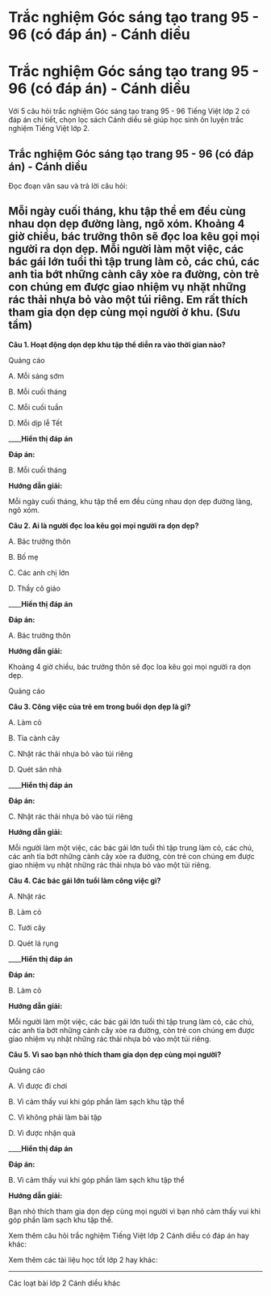 # Trắc nghiệm Góc sáng tạo trang 95 - 96 (có đáp án) - Cánh diều

# Trắc nghiệm Góc sáng tạo trang 95 - 96 (có đáp án) - Cánh diều

Với 5 câu hỏi trắc nghiệm Góc sáng tạo trang 95 - 96 Tiếng Việt lớp 2 có đáp án chi tiết, chọn lọc sách Cánh diều sẽ giúp học sinh ôn luyện trắc nghiệm Tiếng Việt lớp 2.

## Trắc nghiệm Góc sáng tạo trang 95 - 96 (có đáp án) - Cánh diều

Đọc đoạn văn sau và trả lời câu hỏi: 

Mỗi ngày cuối tháng, khu tập thể em đều cùng nhau dọn dẹp đường làng, ngõ xóm. Khoảng 4 giờ chiều, bác trưởng thôn sẽ đọc loa kêu gọi mọi người ra dọn dẹp. Mỗi người làm một việc, các bác gái lớn tuổi thì tập trung làm cỏ, các chú, các anh tỉa bớt những cành cây xòe ra đường, còn trẻ con chúng em được giao nhiệm vụ nhặt những rác thải nhựa bỏ vào một túi riêng. Em rất thích tham gia dọn dẹp cùng mọi người ở khu. (Sưu tầm)  
---  
  
**Câu 1. Hoạt động dọn dẹp khu tập thể diễn ra vào thời gian nào?**

Quảng cáo

A. Mỗi sáng sớm

B. Mỗi cuối tháng

C. Mỗi cuối tuần

D. Mỗi dịp lễ Tết

____**Hiển thị đáp án**

**Đáp án:**

B. Mỗi cuối tháng

**Hướng dẫn giải:**

Mỗi ngày cuối tháng, khu tập thể em đều cùng nhau dọn dẹp đường làng, ngõ xóm. 

**Câu 2. Ai là người đọc loa kêu gọi mọi người ra dọn dẹp?**

A. Bác trưởng thôn

B. Bố mẹ

C. Các anh chị lớn

D. Thầy cô giáo

____**Hiển thị đáp án**

**Đáp án:**

A. Bác trưởng thôn

**Hướng dẫn giải:**

Khoảng 4 giờ chiều, bác trưởng thôn sẽ đọc loa kêu gọi mọi người ra dọn dẹp.

Quảng cáo

**Câu 3. Công việc của trẻ em trong buổi dọn dẹp là gì?**

A. Làm cỏ

B. Tỉa cành cây

C. Nhặt rác thải nhựa bỏ vào túi riêng

D. Quét sân nhà

____**Hiển thị đáp án**

**Đáp án:**

C. Nhặt rác thải nhựa bỏ vào túi riêng

**Hướng dẫn giải:**

Mỗi người làm một việc, các bác gái lớn tuổi thì tập trung làm cỏ, các chú, các anh tỉa bớt những cành cây xòe ra đường, còn trẻ con chúng em được giao nhiệm vụ nhặt những rác thải nhựa bỏ vào một túi riêng.

**Câu 4. Các bác gái lớn tuổi làm công việc gì?**

A. Nhặt rác

B. Làm cỏ

C. Tưới cây

D. Quét lá rụng

____**Hiển thị đáp án**

**Đáp án:**

B. Làm cỏ

**Hướng dẫn giải:**

Mỗi người làm một việc, các bác gái lớn tuổi thì tập trung làm cỏ, các chú, các anh tỉa bớt những cành cây xòe ra đường, còn trẻ con chúng em được giao nhiệm vụ nhặt những rác thải nhựa bỏ vào một túi riêng.

**Câu 5. Vì sao bạn nhỏ thích tham gia dọn dẹp cùng mọi người?**

Quảng cáo

A. Vì được đi chơi

B. Vì cảm thấy vui khi góp phần làm sạch khu tập thể

C. Vì không phải làm bài tập

D. Vì được nhận quà

____**Hiển thị đáp án**

**Đáp án:**

B. Vì cảm thấy vui khi góp phần làm sạch khu tập thể

**Hướng dẫn giải:**

Bạn nhỏ thích tham gia dọn dẹp cùng mọi người vì bạn nhỏ cảm thấy vui khi góp phần làm sạch khu tập thể.

Xem thêm câu hỏi trắc nghiệm Tiếng Việt lớp 2 Cánh diều có đáp án hay khác:

Xem thêm các tài liệu học tốt lớp 2 hay khác:

* * *

Các loạt bài lớp 2 Cánh diều khác

